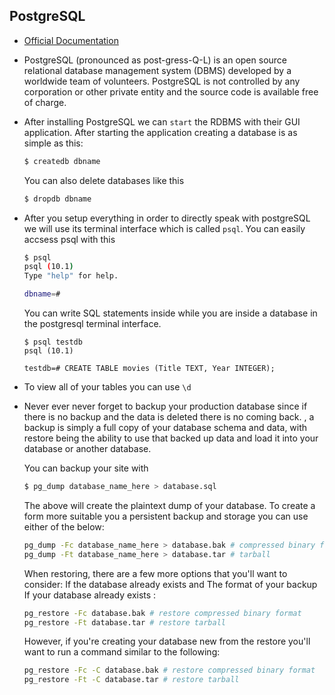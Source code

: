 ## PostgreSQL

- [Official Documentation](https://www.postgresql.org/docs/9.4/static/index.html)

- PostgreSQL (pronounced as post-gress-Q-L) is an open source relational database management system (DBMS) developed by a worldwide team of volunteers. PostgreSQL is not controlled by any corporation or other private entity and the source code is available free of charge.

- After installing PostgreSQL we can `start` the RDBMS with their GUI application. After starting the application creating a database is as simple as this:
  ```bash
  $ createdb dbname
  ```
  You can also delete databases like this
  ```bash
  $ dropdb dbname
  ```
  
- After you setup everything in order to directly speak with postgreSQL we will use its terminal interface which is called `psql`. You can easily accsess psql with this
  ```bash
  $ psql
  psql (10.1)
  Type "help" for help.

  dbname=# 
  ```
  You can write SQL statements inside while you are inside a database in the postgresql terminal interface.
  ```
  $ psql testdb
  psql (10.1)
  
  testdb=# CREATE TABLE movies (Title TEXT, Year INTEGER);  
  ```
  
- To view all of your tables you can use `\d`
  
- Never ever never forget to backup your production database since if there is no backup and the data is deleted there is no coming back. , a backup is simply a full copy of your database schema and data, with restore being the ability to use that backed up data and load it into your database or another database.
  
  You can backup your site with 
  ```bash
  $ pg_dump database_name_here > database.sql
  ```
  The above will create the plaintext dump of your database. To create a form more suitable you a persistent backup and storage you can use either of the below:
  ```bash
  pg_dump -Fc database_name_here > database.bak # compressed binary format
  pg_dump -Ft database_name_here > database.tar # tarball
  ```
  
  When restoring, there are a few more options that you'll want to consider: If the database already exists and The format of your backup
  If your database already exists :
  ```bash
  pg_restore -Fc database.bak # restore compressed binary format
  pg_restore -Ft database.tar # restore tarball
  ```
  However, if you're creating your database new from the restore you'll want to run a command similar to the following:
  ```bash
  pg_restore -Fc -C database.bak # restore compressed binary format
  pg_restore -Ft -C database.tar # restore tarball
  ```

